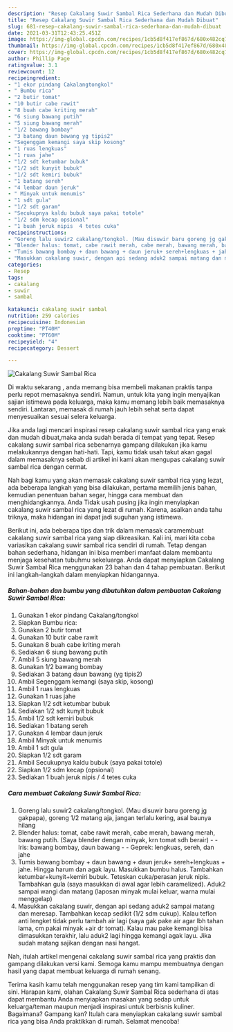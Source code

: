 ```yaml
---
description: "Resep Cakalang Suwir Sambal Rica Sederhana dan Mudah Dibuat"
title: "Resep Cakalang Suwir Sambal Rica Sederhana dan Mudah Dibuat"
slug: 681-resep-cakalang-suwir-sambal-rica-sederhana-dan-mudah-dibuat
date: 2021-03-31T12:43:25.451Z
image: https://img-global.cpcdn.com/recipes/1cb5d8f417ef867d/680x482cq70/cakalang-suwir-sambal-rica-foto-resep-utama.jpg
thumbnail: https://img-global.cpcdn.com/recipes/1cb5d8f417ef867d/680x482cq70/cakalang-suwir-sambal-rica-foto-resep-utama.jpg
cover: https://img-global.cpcdn.com/recipes/1cb5d8f417ef867d/680x482cq70/cakalang-suwir-sambal-rica-foto-resep-utama.jpg
author: Phillip Page
ratingvalue: 3.1
reviewcount: 12
recipeingredient:
- "1 ekor pindang Cakalangtongkol"
- " Bumbu rica"
- "2 butir tomat"
- "10 butir cabe rawit"
- "8 buah cabe kriting merah"
- "6 siung bawang putih"
- "5 siung bawang merah"
- "1/2 bawang bombay"
- "3 batang daun bawang yg tipis2"
- "Segenggam kemangi saya skip kosong"
- "1 ruas lengkuas"
- "1 ruas jahe"
- "1/2 sdt ketumbar bubuk"
- "1/2 sdt kunyit bubuk"
- "1/2 sdt kemiri bubuk"
- "1 batang sereh"
- "4 lembar daun jeruk"
- " Minyak untuk menumis"
- "1 sdt gula"
- "1/2 sdt garam"
- "Secukupnya kaldu bubuk saya pakai totole"
- "1/2 sdm kecap opsional"
- "1 buah jeruk nipis  4 tetes cuka"
recipeinstructions:
- "Goreng lalu suwir2 cakalang/tongkol. (Mau disuwir baru goreng jg gakpapa), goreng 1/2 matang aja, jangan terlalu kering, asal baunya hilang"
- "Blender halus: tomat, cabe rawit merah, cabe merah, bawang merah, bawang putih. (Saya blender dengan minyak, krn tomat sdh berair)  Iris: bawang bombay, daun bawang  Geprek: lengkuas, sereh, dan jahe"
- "Tumis bawang bombay + daun bawang + daun jeruk+ sereh+lengkuas + jahe. Hingga harum dan agak layu. Masukkan bumbu halus. Tambahkan ketumbar+kunyit+kemiri bubuk. Teteskan cuka/perasan jeruk nipis. Tambahkan gula (saya masukkan di awal agar lebih caramelized). Aduk2 sampai wangi dan matang (laposan minyak mulai keluar, warna mulai menggelap)"
- "Masukkan cakalang suwir, dengan api sedang aduk2 sampai matang dan meresap. Tambahkan kecap sedikit (1/2 sdm cukup). Kalau teflon anti lengket tidak perlu tambah air lagi (saya gak pake air agar lbh tahan lama, cm pakai minyak +air dr tomat). Kalau mau pake kemangi bisa dimasukkan terakhir, lalu aduk2 lagi hingga kemangi agak layu. Jika sudah matang sajikan dengan nasi hangat."
categories:
- Resep
tags:
- cakalang
- suwir
- sambal

katakunci: cakalang suwir sambal 
nutrition: 259 calories
recipecuisine: Indonesian
preptime: "PT40M"
cooktime: "PT60M"
recipeyield: "4"
recipecategory: Dessert

---
```



![Cakalang Suwir Sambal Rica](https://img-global.cpcdn.com/recipes/1cb5d8f417ef867d/680x482cq70/cakalang-suwir-sambal-rica-foto-resep-utama.jpg)

Di waktu  sekarang , anda memang bisa membeli makanan praktis tanpa perlu repot memasaknya sendiri. Namun, untuk kita yang ingin menyajikan sajian istimewa pada keluarga, maka kamu memang lebih baik memasaknya sendiri. Lantaran, memasak di rumah jauh lebih sehat serta dapat menyesuaikan sesuai selera keluarga.

Jika anda lagi mencari inspirasi resep cakalang suwir sambal rica yang enak dan mudah dibuat,maka anda sudah berada di tempat yang tepat. Resep cakalang suwir sambal rica  sebenarnya gampang dilakukan jika kamu melakukannya dengan hati-hati. Tapi, kamu tidak usah takut akan gagal dalam memasaknya 
sebab di artikel ini kami akan mengupas cakalang suwir sambal rica dengan cermat.  



Nah bagi kamu yang akan memasak cakalang suwir sambal rica yang lezat, ada beberapa langkah yang bisa dilakukan, pertama memilih jenis bahan, kemudian penentuan bahan segar, hingga cara membuat dan menghidangkannya. Anda Tidak usah pusing jika ingin menyiapkan cakalang suwir sambal rica yang lezat di rumah. Karena, asalkan anda  tahu triknya, maka hidangan ini dapat jadi suguhan yang istimewa.

Berikut ini, ada beberapa tips dan trik dalam memasak caramembuat cakalang suwir sambal rica yang siap dikreasikan. Kali ini, mari kita coba variasikan cakalang suwir sambal rica sendiri di rumah. Tetap dengan bahan sederhana, hidangan ini bisa memberi manfaat dalam membantu menjaga kesehatan tubuhmu sekeluarga. Anda dapat menyiapkan Cakalang Suwir Sambal Rica menggunakan 23 bahan dan 4 tahap pembuatan. Berikut ini langkah-langkah dalam menyiapkan hidangannya.

<!--inarticleads1-->

##### Bahan-bahan dan bumbu yang dibutuhkan dalam pembuatan Cakalang Suwir Sambal Rica:

1. Gunakan 1 ekor pindang Cakalang/tongkol
1. Siapkan  Bumbu rica:
1. Gunakan 2 butir tomat
1. Gunakan 10 butir cabe rawit
1. Gunakan 8 buah cabe kriting merah
1. Sediakan 6 siung bawang putih
1. Ambil 5 siung bawang merah
1. Gunakan 1/2 bawang bombay
1. Sediakan 3 batang daun bawang (yg tipis2)
1. Ambil Segenggam kemangi (saya skip, kosong)
1. Ambil 1 ruas lengkuas
1. Gunakan 1 ruas jahe
1. Siapkan 1/2 sdt ketumbar bubuk
1. Sediakan 1/2 sdt kunyit bubuk
1. Ambil 1/2 sdt kemiri bubuk
1. Sediakan 1 batang sereh
1. Gunakan 4 lembar daun jeruk
1. Ambil  Minyak untuk menumis
1. Ambil 1 sdt gula
1. Siapkan 1/2 sdt garam
1. Ambil Secukupnya kaldu bubuk (saya pakai totole)
1. Siapkan 1/2 sdm kecap (opsional)
1. Sediakan 1 buah jeruk nipis / 4 tetes cuka




<!--inarticleads2-->

##### Cara membuat Cakalang Suwir Sambal Rica:

1. Goreng lalu suwir2 cakalang/tongkol. (Mau disuwir baru goreng jg gakpapa), goreng 1/2 matang aja, jangan terlalu kering, asal baunya hilang
1. Blender halus: tomat, cabe rawit merah, cabe merah, bawang merah, bawang putih. (Saya blender dengan minyak, krn tomat sdh berair) -  - Iris: bawang bombay, daun bawang -  - Geprek: lengkuas, sereh, dan jahe
1. Tumis bawang bombay + daun bawang + daun jeruk+ sereh+lengkuas + jahe. Hingga harum dan agak layu. Masukkan bumbu halus. Tambahkan ketumbar+kunyit+kemiri bubuk. Teteskan cuka/perasan jeruk nipis. Tambahkan gula (saya masukkan di awal agar lebih caramelized). Aduk2 sampai wangi dan matang (laposan minyak mulai keluar, warna mulai menggelap)
1. Masukkan cakalang suwir, dengan api sedang aduk2 sampai matang dan meresap. Tambahkan kecap sedikit (1/2 sdm cukup). Kalau teflon anti lengket tidak perlu tambah air lagi (saya gak pake air agar lbh tahan lama, cm pakai minyak +air dr tomat). Kalau mau pake kemangi bisa dimasukkan terakhir, lalu aduk2 lagi hingga kemangi agak layu. Jika sudah matang sajikan dengan nasi hangat.




Nah, itulah artikel mengenai  cakalang suwir sambal rica  yang praktis dan gampang dilakukan versi kami. Semoga kamu mampu membuatnya dengan hasil yang dapat membuat keluarga di rumah senang. 

Terima kasih kamu telah menggunakan resep yang tim kami tampilkan di sini. Harapan kami, olahan  Cakalang Suwir Sambal Rica sederhana di atas dapat membantu Anda menyiapkan masakan yang sedap untuk keluarga/teman maupun menjadi inspirasi untuk berbisnis kuliner. Bagaimana? Gampang kan? Itulah cara menyiapkan cakalang suwir sambal rica yang bisa Anda praktikkan di rumah. Selamat mencoba!

